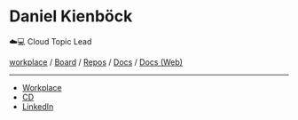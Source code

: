 # Daniel Kienböck
☁️💻 Cloud Topic Lead 

[workplace](https://a1team.workplace.com/groups/a1makerspace) / [Board](https://github.com/orgs/A1-Austria/teams/clex/projects) / [Repos](https://github.com/orgs/A1-Austria/teams/clex/repositories) / [Docs](https://github.com/A1-Austria/clex-docs) / [Docs (Web)](https://a1-austria.github.io/clex-docs)

---

- [Workplace](https://a1team.workplace.com/profile.php?id=100086442162442)
- [CD](https://cd.a1team.at/person/search?corporateAccount=uj3g7j9)
- [LinkedIn](https://www.linkedin.com/in/danielkienboeck/)
